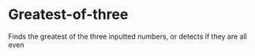 # Greatest-of-three

Finds the greatest of the three inputted numbers, or detects if they are all even

